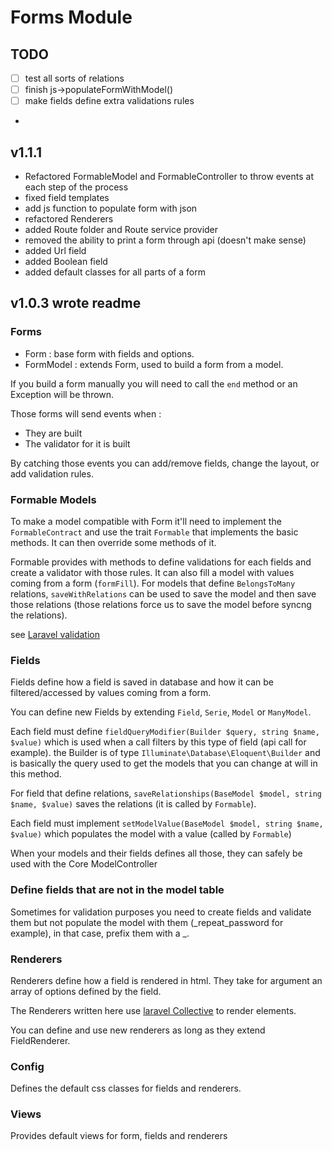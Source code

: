 # Forms Module

## TODO
- [ ] test all sorts of relations
- [ ] finish js->populateFormWithModel()
- [ ] make fields define extra validations rules
- 

## v1.1.1
- Refactored FormableModel and FormableController to throw events at each step of the process
- fixed field templates
- add js function to populate form with json
- refactored Renderers
- added Route folder and Route service provider
- removed the ability to print a form through api (doesn't make sense)
- added Url field
- added Boolean field
- added default classes for all parts of a form

## v1.0.3 wrote readme

### Forms
- Form : base form with fields and options.
- FormModel : extends Form, used to build a form from a model.

If you build a form manually you will need to call the `end` method or an Exception will be thrown.

Those forms will send events when :
- They are built
- The validator for it is built

By catching those events you can add/remove fields, change the layout, or add validation rules.

### Formable Models
To make a model compatible with Form it'll need to implement the `FormableContract` and use the trait `Formable` that implements the basic methods. It can then override some methods of it.

Formable provides with methods to define validations for each fields and create a validator with those rules. It can also fill a model with values coming from a form (`formFill`). For models that define `BelongsToMany` relations, `saveWithRelations` can be used to save the model and then save those relations (those relations force us to save the model before syncng the relations).

see [Laravel validation](https://laravel.com/docs/5.7/validation)

### Fields
Fields define how a field is saved in database and how it can be filtered/accessed by values coming from a form.

You can define new Fields by extending `Field`, `Serie`, `Model` or `ManyModel`.

Each field must define `fieldQueryModifier(Builder $query, string $name, $value)` which is used when a call filters by this type of field (api call for example). the Builder is of type `Illuminate\Database\Eloquent\Builder` and is basically the query used to get the models that you can change at will in this method.

For field that define relations, `saveRelationships(BaseModel $model, string $name, $value)` saves the relations (it is called by `Formable`).

Each field must implement `setModelValue(BaseModel $model, string $name, $value)` which populates the model with a value (called by `Formable`)

When your models and their fields defines all those, they can safely be used with the Core ModelController

### Define fields that are not in the model table

Sometimes for validation purposes you need to create fields and validate them but not populate the model with them (\_repeat_password for example), in that case, prefix them with a \_.

### Renderers
Renderers define how a field is rendered in html. They take for argument an array of options defined by the field.

The Renderers written here use [laravel Collective](https://github.com/LaravelCollective/docs/blob/5.6/html.md) to render elements.

You can define and use new renderers as long as they extend FieldRenderer.

### Config
Defines the default css classes for fields and renderers.

### Views
Provides default views for form, fields and renderers